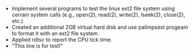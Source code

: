 - Implement several programs to test the linux ext2 file system using cerrain system calls (e.g., open(2), read(2), write(2),
lseek(2), close(2), etc.) 
- Created an additional 2GB virtual hard disk and use palimpsest progeam to format it with an ext2 file system. 
- Applied rdtsc to report the CPU tick time. 
- "This line is for test!"